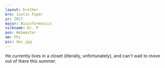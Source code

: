 ```yaml
---
layout: brother
bro: Justin Piper
yr: 2017
major: Bioinformatics
nickname: Dr. P
pos: Webmaster
am: Phi
pic: doc.jpg
---
```

He currently lives in a closet (literally, unfortunately), and can't wait to move out of there this
summer.
